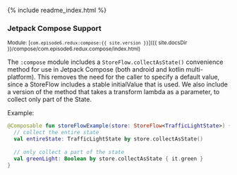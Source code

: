 {% include readme_index.html %}

### Jetpack Compose Support
<sup>Module: [`com.episode6.redux:compose:{{ site.version }}`]({{ site.docsDir }}/compose/com.episode6.redux.compose/index.html)</sup>

The `:compose` module includes a `StoreFlow.collectAsState()` convenience method for use in Jetpack Compose (both android and kotlin multi-platform). This removes the need for the caller to specify a default value, since a StoreFlow includes a stable initialValue that is used. We also include a version of the method that takes a transform lambda as a parameter, to collect only part of the State.

Example:
```kotlin
@Composable fun storeFlowExample(store: StoreFlow<TrafficLightState>) {
  // collect the entire state
  val entireState: TrafficLightState by store.collectAsState()
  
  // only collect a part of the state
  val greenLight: Boolean by store.collectAsState { it.green }
}
```
